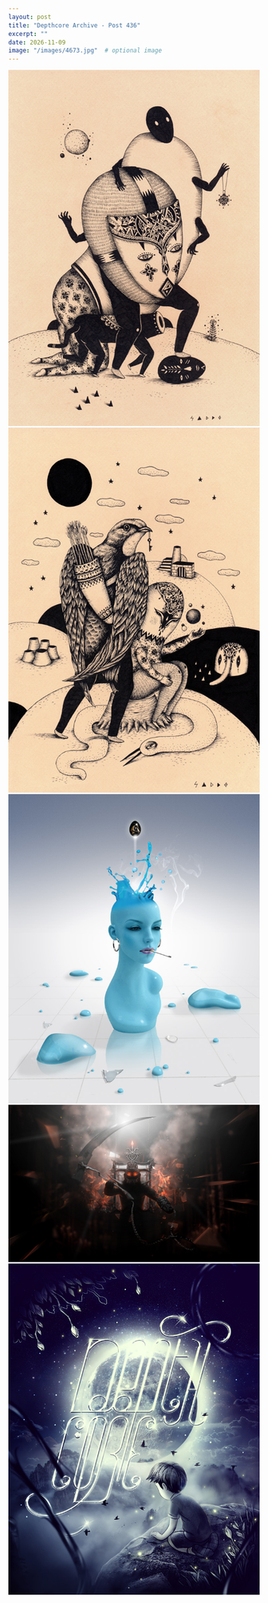 ```yaml
---
layout: post
title: "Depthcore Archive - Post 436"
excerpt: ""
date: 2026-11-09
image: "/images/4673.jpg"  # optional image
---
```


<img src="/images/4673.jpg">
<img src="/images/4674.jpg" alt="4674.jpg"/>
<img src="/images/4675.jpg" alt="4675.jpg"/>
<img src="/images/4676.jpg" alt="4676.jpg"/>
<img src="/images/4677.jpg" alt="4677.jpg"/>
